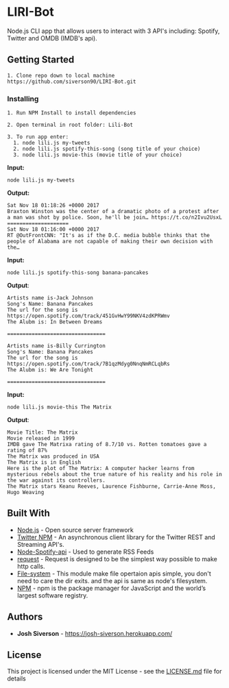 # LIRI-Bot

Node.js CLI app that allows users to interact with 3 API's including: Spotify, Twitter and OMDB (IMDB's api).

## Getting Started

```
1. Clone repo down to local machine
https://github.com/siverson90/LIRI-Bot.git

```

### Installing


```
1. Run NPM Install to install dependencies

2. Open terminal in root folder: Lili-Bot

3. To run app enter: 
  1. node lili.js my-tweets
  2. node lili.js spotify-this-song (song title of your choice)
  3. node lili.js movie-this (movie title of your choice)
```


**Input:** 
```
node lili.js my-tweets
```

**Output:** 
```
Sat Nov 18 01:18:26 +0000 2017
Braxton Winston was the center of a dramatic photo of a protest after a man was shot by police. Soon, he'll be join… https://t.co/n2Ivu2UsxL
====================
Sat Nov 18 01:16:00 +0000 2017
RT @OutFrontCNN: "It's as if the D.C. media bubble thinks that the people of Alabama are not capable of making their own decision with the…
```


**Input:** 
```
node lili.js spotify-this-song banana-pancakes
```
**Output**: 
```
Artists name is-Jack Johnson
Song's Name: Banana Pancakes
The url for the song is https://open.spotify.com/track/451GvHwY99NKV4zdKPRWmv
The Alubm is: In Between Dreams

================================

Artists name is-Billy Currington
Song's Name: Banana Pancakes
The url for the song is https://open.spotify.com/track/7B1qzMdyg0NnqNmRCLqbRs
The Alubm is: We Are Tonight

================================

```

**Input:** 
```
node lili.js movie-this The Matrix
```
**Output**: 
```
Movie Title: The Matrix
Movie released in 1999
IMDB gave The Matrixa rating of 8.7/10 vs. Rotten tomatoes gave a rating of 87%
The Matrix was produced in USA
The Matrix is in English
Here is the plot of The Matrix: A computer hacker learns from mysterious rebels about the true nature of his reality and his role in the war against its controllers.
The Matrix stars Keanu Reeves, Laurence Fishburne, Carrie-Anne Moss, Hugo Weaving
```

## Built With

* [Node.js](https://nodejs.org/en/) - Open source server framework
* [Twitter NPM](https://www.npmjs.com/package/twitter) - An asynchronous client library for the Twitter REST and Streaming API's.
* [Node-Spotify-api](https://rometools.github.io/rome/) - Used to generate RSS Feeds
* [request](https://www.npmjs.com/package/request) - Request is designed to be the simplest way possible to make http calls.
* [File-system](https://www.npmjs.com/package/file-system) - This module make file opertaion apis simple, you don't need to care the dir exits. and the api is same as node's filesystem.
*  [ NPM](https://www.npmjs.com/) - npm is the package manager for JavaScript and the world’s largest software registry.

## Authors

* **Josh Siverson** - https://josh-siverson.herokuapp.com/

## License

This project is licensed under the MIT License - see the [LICENSE.md](LICENSE.md) file for details

